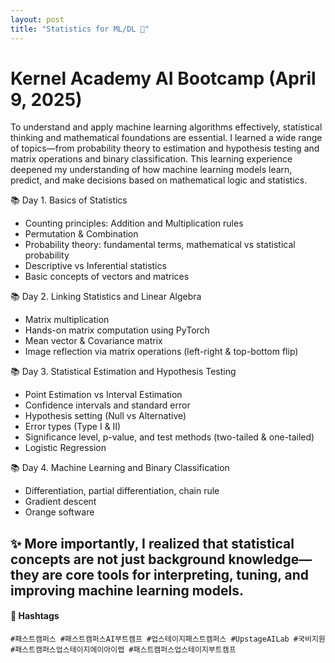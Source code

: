 ```yaml
---
layout: post
title: "Statistics for ML/DL 🌱"
---
```


# Kernel Academy AI Bootcamp (April 9, 2025)

To understand and apply machine learning algorithms effectively, statistical thinking and mathematical foundations are essential. I learned a wide range of topics—from probability theory to estimation and hypothesis testing and matrix operations and binary classification.
This learning experience deepened my understanding of how machine learning models learn, predict, and make decisions based on mathematical logic and statistics.

📚 Day 1. Basics of Statistics
- Counting principles: Addition and Multiplication rules
- Permutation & Combination
- Probability theory: fundamental terms, mathematical vs statistical probability
- Descriptive vs Inferential statistics
- Basic concepts of vectors and matrices

📚 Day 2. Linking Statistics and Linear Algebra
- Matrix multiplication
- Hands-on matrix computation using PyTorch
- Mean vector & Covariance matrix
- Image reflection via matrix operations (left-right & top-bottom flip)

📚 Day 3. Statistical Estimation and Hypothesis Testing
- Point Estimation vs Interval Estimation
- Confidence intervals and standard error
- Hypothesis setting (Null vs Alternative)
- Error types (Type I & II)
- Significance level, p-value, and test methods (two-tailed & one-tailed)
- Logistic Regression

📚 Day 4. Machine Learning and Binary Classification
- Differentiation, partial differentiation, chain rule
- Gradient descent
- Orange software

✨ More importantly, I realized that statistical concepts are not just background knowledge—they are core tools for interpreting, tuning, and improving machine learning models.
---

#### 🔖 Hashtags  
`#패스트캠퍼스 #패스트캠퍼스AI부트캠프 #업스테이지패스트캠퍼스 #UpstageAILab #국비지원 #패스트캠퍼스업스테이지에이아이랩 #패스트캠퍼스업스테이지부트캠프`
